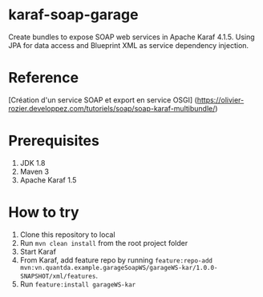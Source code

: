 # karaf-soap-garage
Create bundles to expose SOAP web services in Apache Karaf 4.1.5. Using JPA for data access and Blueprint XML as service dependency injection. 

# Reference
[Création d'un service SOAP et export en service OSGI] (https://olivier-rozier.developpez.com/tutoriels/soap/soap-karaf-multibundle/)

# Prerequisites
1. JDK 1.8
2. Maven 3
3. Apache Karaf 1.5

# How to try
1. Clone this repository to local
2. Run `mvn clean install` from the root project folder
3. Start Karaf
4. From Karaf, add feature repo by running `feature:repo-add mvn:vn.quantda.example.garageSoapWS/garageWS-kar/1.0.0-SNAPSHOT/xml/features`.
5. Run `feature:install garageWS-kar`
